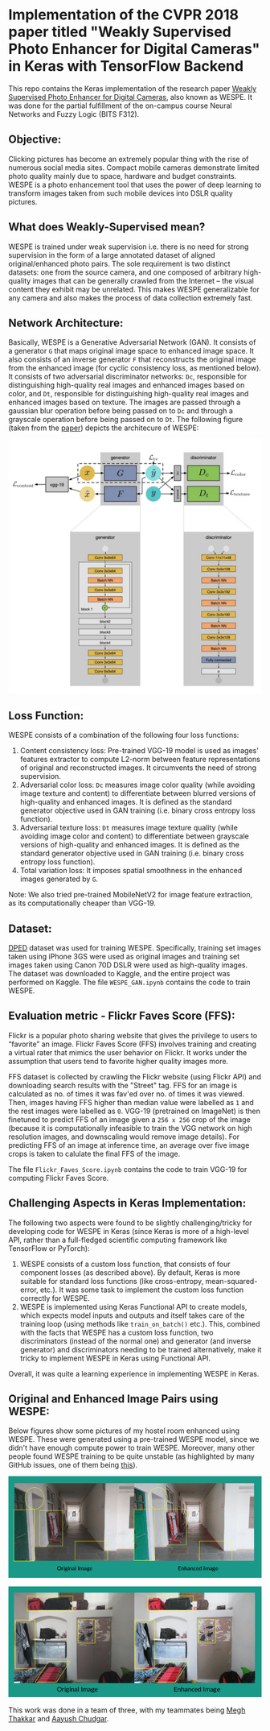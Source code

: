 # Implementation of the CVPR 2018 paper titled "Weakly Supervised Photo Enhancer for Digital Cameras" in Keras with TensorFlow Backend

This repo contains the Keras implementation of the research paper [Weakly Supervised Photo Enhancer for Digital Cameras](https://openaccess.thecvf.com/content_cvpr_2018_workshops/w13/html/Ignatov_WESPE_Weakly_Supervised_CVPR_2018_paper.html), also known as WESPE. It was done for the partial fulfillment of the on-campus course Neural Networks and Fuzzy Logic (BITS F312).

## Objective:

Clicking pictures has become an extremely popular thing with the rise of numerous social media sites. Compact mobile cameras demonstrate limited
photo quality mainly due to space, hardware and budget constraints. WESPE is a photo enhancement tool that uses the power of deep learning to transform images taken from such mobile devices into DSLR quality pictures.

## What does Weakly-Supervised mean?

WESPE is trained under weak supervision i.e. there is no need for strong supervision in the form of a large annotated dataset of aligned original/enhanced photo pairs. The sole requirement is two distinct datasets: one from the source camera, and one composed of arbitrary high-quality images that can be generally crawled from the Internet – the visual content they exhibit may be unrelated. This makes WESPE generalizable for any camera and also makes the process of data collection extremely fast.

## Network Architecture:

Basically, WESPE is a Generative Adversarial Network (GAN). It consists of a generator `G` that maps original image space to enhanced image space. It also consists of an inverse generator `F` that reconstructs the original image from the enhanced image (for cyclic consistency loss, as mentioned below). It consists of two adversarial discriminator networks: `Dc`, responsible for distinguishing high-quality real images and enhanced images based on color, and `Dt`, responsible for distinguishing high-quality real images and enhanced images based on texture. The images are passed through a gaussian blur operation before being passed on to `Dc` and through a grayscale operation before being passed on to `Dt`. The following figure (taken from the [paper](https://arxiv.org/abs/1709.01118)) depicts the architecure of WESPE:

![WESPE Architecture](./imgs/arch.png)

## Loss Function:

WESPE consists of a combination of the following four loss functions:

1. Content consistency loss: Pre-trained VGG-19 model is used as images' features extractor to compute L2-norm between feature representations of  original and reconstructed images. It circumvents the need of strong supervision.
2. Adversarial color loss: `Dc` measures image color quality (while avoiding image texture and content) to differentiate between blurred versions of high-quality and enhanced images. It is defined as the standard generator objective used in GAN training (i.e. binary cross entropy loss function).
3. Adversarial texture loss: `Dt` measures image texture quality (while avoiding image color and content) to differentiate between grayscale versions of high-quality and enhanced images. It is defined as the standard generator objective used in GAN training (i.e. binary cross entropy loss function).
4. Total variation loss: It imposes spatial smoothness in the enhanced images generated by `G`.

Note: We also tried pre-trained MobileNetV2 for image feature extraction, as its computationally cheaper than VGG-19.

## Dataset:

[DPED](http://people.ee.ethz.ch/~ihnatova/) dataset was used for training WESPE. Specifically, training set images taken using iPhone 3GS were used as original images and training set images taken using Canon 70D DSLR were used as high-quality images. The dataset was downloaded to Kaggle, and the entire project was performed on Kaggle. The file `WESPE_GAN.ipynb` contains the code to train WESPE.

## Evaluation metric - Flickr Faves Score (FFS):

Flickr is a popular photo sharing website that gives the privilege to users to “favorite” an image. Flickr Faves Score (FFS) involves training and creating a virtual rater that mimics the user behavior on Flickr. It works under the assumption that users tend to favorite higher quality images more.

FFS dataset is collected by crawling the Flickr website (using Flickr API) and downloading search results with the "Street" tag. FFS for an image is calculated as no. of times it was fav'ed over no. of times it was viewed. Then, images having FFS higher than median value were labelled as `1` and the rest images were labelled as `0`. VGG-19 (pretrained on ImageNet) is then finetuned to predict FFS of an image given a `256 x 256` crop of the image (because it is computationally infeasible to train the VGG network on high resolution images, and downscaling would remove image details). For predicting FFS of an image at inference time, an average over five image crops is taken to calulate the final FFS of the image. 

The file `Flickr_Faves_Score.ipynb` contains the code to train VGG-19 for computing Flickr Faves Score.

## Challenging Aspects in Keras Implementation:

The following two aspects were found to be slightly challenging/tricky for developing code for WESPE in Keras (since Keras is more of a high-level API, rather than a full-fledged scientific computing framework like TensorFlow or PyTorch):

1. WESPE consists of a custom loss function, that consists of four component losses (as described above). By default, Keras is more suitable for standard loss functions (like cross-entropy, mean-squared-error, etc.). It was some task to implement the custom loss function correctly for WESPE.
2. WESPE is implemented using Keras Functional API to create models, which expects model inputs and outputs and itself takes care of the training loop (using methods like `train_on_batch()` etc.). This, combined with the facts that WESPE has a custom loss function, two discriminators (instead of the normal one) and generator (and inverse generator) and discriminators needing to be trained alternatively, make it tricky to implement WESPE in Keras using Functional API.

Overall, it was quite a learning experience in implementing WESPE in Keras.

## Original and Enhanced Image Pairs using WESPE:

Below figures show some pictures of my hostel room enhanced using WESPE. These were generated using a pre-trained WESPE model, since we didn't have enough compute power to train WESPE. Moreover, many other people found WESPE training to be quite unstable (as highlighted by many GitHub issues, one of them being [this](https://github.com/TropComplique/WESPE/issues/1)).

![hostelroom1](./imgs/img1.png)

![hostelroom2](./imgs/img2.png)

This work was done in a team of three, with my teammates being [Megh Thakkar](https://github.com/Megh-Thakkar) and [Aayush Chudgar](https://github.com/aayushbleedblu).

